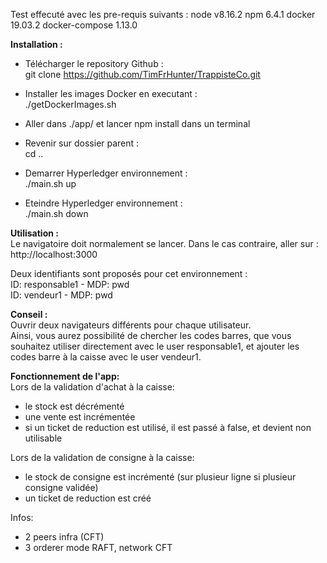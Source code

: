 Test effecuté avec les pre-requis suivants :
node v8.16.2
npm 6.4.1
docker 19.03.2
docker-compose  1.13.0

<b>Installation :</b><br>
- Télécharger le repository Github :<br>
git clone https://github.com/TimFrHunter/TrappisteCo.git <br>

- Installer les images Docker en executant :<br>
./getDockerImages.sh

- Aller dans ./app/ et lancer npm install dans un terminal

- Revenir sur dossier parent :<br>
cd ..<br>

- Demarrer Hyperledger environnement :<br>
./main.sh up

- Eteindre Hyperledger environnement :<br>
./main.sh down

<b>Utilisation :</b><br>
Le navigatoire doit normalement se lancer. Dans le cas contraire, aller sur : http://localhost:3000 <br>

Deux identifiants sont proposés pour cet environnement :<br> 
ID: responsable1 - MDP: pwd<br>
ID: vendeur1 - MDP: pwd

<b>Conseil :</b><br>
Ouvrir deux navigateurs différents pour chaque utilisateur.<br>
Ainsi, vous aurez possibilité de chercher les codes barres, que vous souhaitez utiliser directement avec le user responsable1,
et ajouter les codes barre à la caisse avec le user vendeur1.

<b>Fonctionnement de l'app:</b><br>
Lors de la validation d'achat à la caisse:
- le stock est décrémenté
- une vente est incrémentée
- si un ticket de reduction est utilisé, il est passé à false, et devient non utilisable

Lors de la validation de consigne à la caisse:
- le stock de consigne est incrémenté (sur plusieur ligne si plusieur consigne validée)
- un ticket de reduction est créé

Infos:
- 2 peers infra (CFT)
- 3 orderer mode RAFT, network CFT
